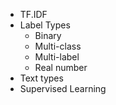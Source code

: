 - TF.IDF
- Label Types
	- Binary
	- Multi-class
	- Multi-label
	- Real number
- Text types
- Supervised Learning